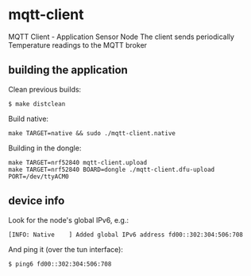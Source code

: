# mqtt-client

MQTT Client - Application Sensor Node
The client sends periodically Temperature readings to the MQTT broker

## building the application 
Clean previous builds: 
```
$ make distclean
```

Build native:
```
make TARGET=native && sudo ./mqtt-client.native
```

Building in the dongle:
```
make TARGET=nrf52840 mqtt-client.upload
make TARGET=nrf52840 BOARD=dongle ./mqtt-client.dfu-upload PORT=/dev/ttyACM0
```

## device info
Look for the node's global IPv6, e.g.:
```
[INFO: Native    ] Added global IPv6 address fd00::302:304:506:708
```

And ping it (over the tun interface):
```
$ ping6 fd00::302:304:506:708
```
